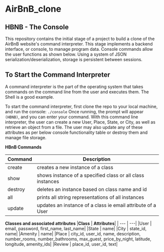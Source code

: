 # AirBnB_clone

## HBNB - The Console

This repository contains the initial stage of a project to build a clone of the AirBnB website's command interpreter. This stage implements a backend interface, or console, to manage program data. Console commands allow the user functions as shown below. Using a system of JSON serialization/deserialization, storage is persistent between sessions.

## To Start the Command Interpreter

A command interpreter is the part of the operating system that takes commands on the command line from the user and executes them. The Shell is a good example.

To start the command interpreter, first clone the repo to your local machine, and run the console: 
`./console` Once running, the prompt will appear `(HBNB)`, and you can enter your command. With this command line interpreter, the user can create a new User, Place, State, or City, as well as retrieve an object from a file. The user may also update any of these attributes as per below console functionality table or destroy them and manage file storage.

**HBnB Commands**
 
|**Command**| **Description**|
| --- | ---|
|create	| creates a new instance of a class|
|show | shows instance of a specified class or all class instances|
|destroy | deletes an instance based on class name and id|
|all | prints all string representations of all instances|
|update | updates an instance of a class ie email attribute of a User|

**Classes and associated attributes**
|**Class** |	**Attributes**|
| --- | ---|
|User | email, password, first_name, last_name|
|State | name|
|City | state_id, name|
|Amenity	| name|
|Place | city_id, user_id, name, description, number_rooms, number_bathrooms, max_guest, price_by_night, latitude, longitude, amenity_ids|
|Review	| place_id, user_id, text|
